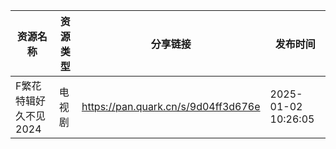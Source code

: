 | 资源名称          | 资源类型 | 分享链接                                | 发布时间                |
| ------------- | ---- | ----------------------------------- | ------------------- |
| F繁花特辑好久不见2024 | 电视剧  | https://pan.quark.cn/s/9d04ff3d676e | 2025-01-02 10:26:05 |
